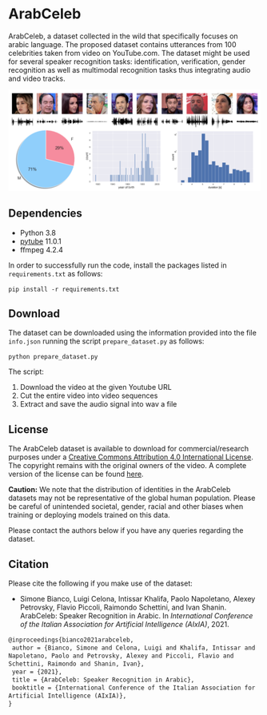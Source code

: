 # ArabCeleb

ArabCeleb, a dataset collected in the wild that specifically focuses on arabic language. The proposed dataset contains utterances from 100 celebrities taken from video on YouTube.com. The dataset might be used for several speaker recognition tasks: identification, verification, gender recognition as well as multimodal recognition tasks thus integrating audio and video tracks.

![](https://github.com/CeLuigi/ArabCeleb/blob/main/assets/teaser.png)

## Dependencies
* Python 3.8
* [pytube](https://pytube.io/en/latest/) 11.0.1
* ffmpeg 4.2.4

In order to successfully run the code, install the packages listed in `requirements.txt` as follows:
```
pip install -r requirements.txt
```

## Download
The dataset can be downloaded using the information provided into the file `info.json` running the script `prepare_dataset.py` as follows:
```
python prepare_dataset.py
```
The script:
<ol>
 <li>Download the video at the given Youtube URL</li>
 <li>Cut the entire video into video sequences</li>
 <li>Extract and save the audio signal into wav a file</li>
</ol>

## License
The ArabCeleb dataset is available to download for commercial/research purposes under a [Creative Commons Attribution 4.0 International License](https://creativecommons.org/licenses/by/4.0/). The copyright remains with the original owners of the video. A complete version of the license can be found [here](https://github.com/CeLuigi/ArabCeleb/blob/main/LICENSE).

**Caution:** We note that the distribution of identities in the ArabCeleb datasets may not be representative of the global human population. Please be careful of unintended societal, gender, racial and other biases when training or deploying models trained on this data.

Please contact the authors below if you have any queries regarding the dataset.

## Citation
Please cite the following if you make use of the dataset:
* Simone Bianco, Luigi Celona, Intissar Khalifa, Paolo Napoletano, Alexey Petrovsky, Flavio Piccoli, Raimondo Schettini, and Ivan Shanin. ArabCeleb: Speaker Recognition in Arabic. In _International Conference of the Italian Association for Artificial Intelligence (AIxIA)_, 2021.
```
@inproceedings{bianco2021arabceleb,
 author = {Bianco, Simone and Celona, Luigi and Khalifa, Intissar and Napoletano, Paolo and Petrovsky, Alexey and Piccoli, Flavio and Schettini, Raimondo and Shanin, Ivan},
 year = {2021},
 title = {ArabCeleb: Speaker Recognition in Arabic},
 booktitle = {International Conference of the Italian Association for Artificial Intelligence (AIxIA)},
}
```
